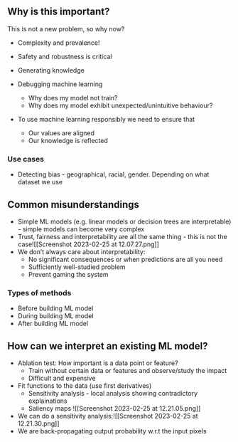 ## Why is this important?

This is not a new problem, so why now? 
- Complexity and prevalence! 
- Safety and robustness is critical 
- Generating knowledge

- Debugging machine learning 
	- Why does my model not train? 
	- Why does my model exhibit unexpected/unintuitive behaviour?

- To use machine learning responsibly we need to ensure that 
	- Our values are aligned 
	- Our knowledge is reflected

### Use cases
- Detecting bias - geographical, racial, gender. Depending on what dataset we use

## Common misunderstandings
- Simple ML models (e.g. linear models or decision trees are interpretable) - simple models can become very complex
- Trust, fairness and interpretability are all the same thing - this is not the case![[Screenshot 2023-02-25 at 12.07.27.png]]
- We don’t always care about interpretability:
	- No significant consequences or when predictions are all you need
	- Sufficiently well-studied problem 
	- Prevent gaming the system

### Types of methods

- Before building ML model
- During building ML model
- After building ML model

## How can we interpret an existing ML model?

- Ablation test: How important is a data point or feature?
	- Train without certain data or features and observe/study the impact 
	- Difficult and expensive
- Fit functions to the data (use first derivatives)
	- Sensitivity analysis - local analysis showing contradictory explainations 
	- Saliency maps
![[Screenshot 2023-02-25 at 12.21.05.png]]
- We can do a sensitivity analysis:![[Screenshot 2023-02-25 at 12.21.30.png]]
- We are back-propagating output probability w.r.t the input pixels